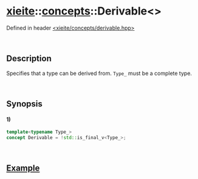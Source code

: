 # [xieite](../../xieite.md)\:\:[concepts](../../concepts.md)\:\:Derivable\<\>
Defined in header [<xieite/concepts/derivable.hpp>](../../../include/xieite/concepts/derivable.hpp)

&nbsp;

## Description
Specifies that a type can be derived from. `Type_` must be a complete type.

&nbsp;

## Synopsis
#### 1)
```cpp
template<typename Type_>
concept Derivable = !std::is_final_v<Type_>;
```

&nbsp;

## [Example](https://en.cppreference.com/w/cpp/types/is_final#Example)
